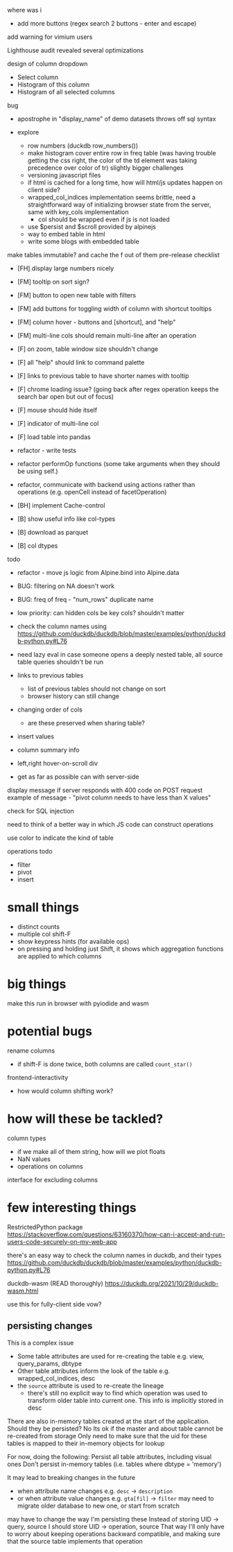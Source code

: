 where was i
* add more buttons (regex search 2 buttons - enter and escape)

add warning for vimium users

Lighthouse audit revealed several optimizations

design of column dropdown
* Select column
* Histogram of this column
* Histogram of all selected columns

bug
* apostrophe in "display_name" of demo datasets throws off sql syntax

* explore
  * row numbers (duckdb row_numbers())
  * make histogram cover entire row in freq table (was having trouble getting the css right, the color of the td element was taking precedence over color of tr)
slightly bigger challenges
  * versioning javascript files
  * if html is cached for a long time, how will html/js updates happen on client side?
  * wrapped_col_indices implementation seems brittle, need a straightforward way of initializing browser state from the server, same with key_cols implementation
    * col should be wrapped even if js is not loaded
  * use $persist and $scroll provided by alpinejs
  * way to embed table in html
  * write some blogs with embedded table

make tables immutable? and cache the f out of them
pre-release checklist
* [FH] display large numbers nicely
* [FM] tooltip on sort sign?
* [FM] button to open new table with filters
* [FM] add buttons for toggling width of column with shortcut tooltips
* [FM] column hover - buttons and [shortcut], and "help"
* [FM] multi-line cols should remain multi-line after an operation
* [F] on zoom, table window size shouldn't change
* [F] all "help" should link to command palette
* [F] links to previous table to have shorter names with tooltip
* [F] chrome loading issue? (going back after regex operation keeps the search bar open but out of focus)
* [F] mouse should hide itself
* [F] indicator of multi-line col
* [F] load table into pandas
* refactor - write tests
* refactor performOp functions (some take arguments when they should be using self.<attribute>)
* refactor, communicate with backend using actions rather than operations (e.g. openCell instead of facetOperation)

* [BH] implement Cache-control
* [B] show useful info like col-types
* [B] download as parquet
* [B] col dtypes

todo
* refactor - move js logic from Alpine.bind into Alpine.data
* BUG: filtering on NA doesn't work
* BUG: freq of freq - "num_rows" duplicate name
* low priority: can hidden cols be key cols? shouldn't matter
* check the column names using https://github.com/duckdb/duckdb/blob/master/examples/python/duckdb-python.py#L76
* need lazy eval in case someone opens a deeply nested table, all source table queries shouldn't be run
* links to previous tables
  * list of previous tables should not change on sort
  * browser history can still change

* changing order of cols
  * are these preserved when sharing table?

* insert values
* column summary info
* left,right hover-on-scroll div

* get as far as possible can with server-side

display message if server responds with 400 code on POST request
example of message - "pivot column needs to have less than X values"

check for SQL injection

need to think of a better way in which JS code can construct operations

use color to indicate the kind of table

operations todo
* filter
* pivot
* insert

# small things
* distinct counts
* multiple col shift-F
* show keypress hints (for available ops)
* on pressing and holding just Shift, it shows which aggregation functions are applied to which columns

# big things
make this run in browser with pyiodide and wasm

# potential bugs
rename columns
* if shift-F is done twice, both columns are called `count_star()`

frontend-interactivity
* how would column shifting work?

# how will these be tackled?
column types
* if we make all of them string, how will we plot floats
* NaN values
* operations on columns

interface for excluding columns

# few interesting things
RestrictedPython package
https://stackoverflow.com/questions/63160370/how-can-i-accept-and-run-users-code-securely-on-my-web-app

there's an easy way to check the column names in duckdb, and their types
https://github.com/duckdb/duckdb/blob/master/examples/python/duckdb-python.py#L76

duckdb-wasm (READ thoroughly)
https://duckdb.org/2021/10/29/duckdb-wasm.html

use this for fully-client side vow?

## persisting changes
This is a complex issue
  * Some table attributes are used for re-creating the table e.g.  view, query_params, dbtype
  * Other table attributes inform the look of the table e.g. wrapped_col_indices, desc
* the `source` attribute is used to re-create the lineage
  * there's still no explicit way to find which operation was used to transform older table into current one. This info is implicitly stored in desc

There are also in-memory tables created at the start of the application. Should they be persisted? No
Its ok if the master and about table cannot be re-created from storage
Only need to make sure that the uid for these tables is mapped to their in-memory objects for lookup

For now, doing the following:
Persist all table attributes, including visual ones
Don't persist in-memory tables (i.e. tables where dbtype = 'memory')

It may lead to breaking changes in the future
* when attribute name changes e.g. `desc` -> `description`
* or when attribute value changes e.g. `gta[fil]` -> `filter`
may need to migrate older database to new one, or start from scratch

may have to change the way I'm persisting these
Instead of storing UID -> query, source
I should store UID -> operation, source
That way I'll only have to worry about keeping operations backward compatible, and making sure that the source table implements that operation

